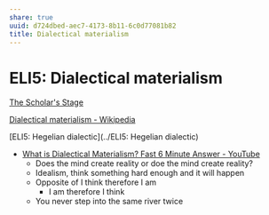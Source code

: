 ```yaml
---
share: true
uuid: d724dbed-aec7-4173-8b11-6c0d77081b82
title: Dialectical materialism
---
```

# ELI5: Dialectical materialism
[The Scholar's Stage](https://scholars-stage.blogspot.com/)

[Dialectical materialism - Wikipedia](https://en.wikipedia.org/wiki/Dialectical_materialism)

[ELI5: Hegelian dialectic](../ELI5: Hegelian dialectic)

*   [What is Dialectical Materialism? Fast 6 Minute Answer - YouTube](https://www.youtube.com/watch?v=g8ENw7kdWx0)
    *   Does the mind create reality or doe the mind create reality?
    *   Idealism, think something hard enough and it will happen
    *   Opposite of I think therefore I am
        *   I am therefore I think
    *   You never step into the same river twice